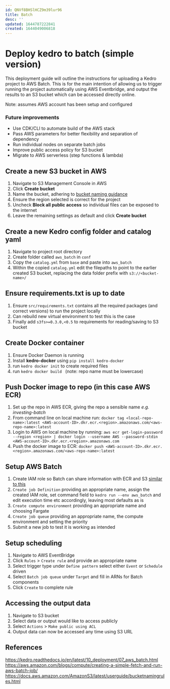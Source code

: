 ```yaml
---
id: QNVf8BHSlHCZ9m39lur96
title: Batch
desc: ''
updated: 1644787222841
created: 1644049006818
---
```


# Deploy kedro to batch (simple version)
This deployment guide will outline the instructions for uploading a Kedro project to AWS Batch. This is for the main intention of allowing us to trigger running the project automatically using AWS Eventbridge, and output the results to an S3 bucket which can be accessed directly online.

Note: assumes AWS account has been setup and configured

### Future improvements
- Use CDK/CLI to automate build of the AWS stack
- Pass AWS parameters for better flexibility and separation of dependency
- Run individual nodes on separate batch jobs
- Improve public access policy for S3 bucket
- Migrate to AWS serverless (step functions & lambda)

## Create a new S3 bucket in AWS
1. Navigate to S3 Management Console in AWS
2. Click **Create bucket** 
3. Name the bucket, adhering to [bucket naming guidance](https://docs.aws.amazon.com/AmazonS3/latest/userguide/bucketnamingrules.html)
4. Ensure the region selected is correct for the project
5. Uncheck **Block all public access** so individual files can be exposed to the internet
6. Leave the remaining settings as default and click **Create bucket**

## Create a new Kedro config folder and catalog yaml
1. Navigate to project root directory
2. Create folder called `aws_batch` in `conf`
3. Copy the `catalog.yml` from `base` and paste into `aws_batch`
4. Within the copied `catalog.yml` edit the filepaths to point to the earlier created S3 bucket, replacing the data folder prefix with `s3://<bucket-name>/`

## Ensure requirements.txt is up to date
1. Ensure `src/requirements.txt` contains all the required packages (and correct versions) to run the project locally
2. Can rebuild new virtual environment to test this is the case
3. Finally add `s3fs>=0.3.0,<0.5` to requirements for reading/saving to S3 bucket

## Create Docker container
1. Ensure Docker Daemon is running
2. Install **kedro-docker** using `pip install kedro-docker`
3. run `kedro docker init` to create required files
4. run `kedro docker build ` (note: repo name must be lowercase)

## Push Docker image to repo (in this case AWS ECR)
1. Set up the repo in AWS ECR, giving the repo a sensible name _e.g. investing-batch_
2. From command line on local machine run: `docker tag <local-repo-name>:latest <AWS-account-ID>.dkr.ecr.<region>.amazonaws.com/<aws-repo-name>:latest`
3. Login to AWS on local machine by running: `aws ecr get-login-password --region <region> | docker login --username AWS --password-stdin <AWS-account-ID>.dkr.ecr.<region>.amazonaws.com`
4. Push the docker image to ECR: `docker push <AWS-account-ID>.dkr.ecr.<region>.amazonaws.com/<aws-repo-name>:latest`

## Setup AWS Batch
1. Create IAM role so Batch can share information with ECR and S3 [similar to this](https://aws.amazon.com/blogs/compute/creating-a-simple-fetch-and-run-aws-batch-job/)
2. `Create job Definition` providing an appropriate name, assign the created IAM role, set command field to `kedro run --env aws_batch` and edit execution time etc accordingly, leaving most defaults as is
3. `Create compute environment` providing an appropriate name and choosing Fargate 
4. `Create job queue` providing an appropriate name, the compute environment and setting the priority
5. Submit a new job to test it is working as intended

## Setup scheduling
1. Navigate to AWS EventBridge
2. Click `Rules` > `Create rule` and provide an appropriate name
3. Select trigger type under `Define pattern` select either `Event` or `Schedule` driven
4. Select `Batch job queue` under `Target` and fill in ARNs for Batch components
5. Click `Create` to complete rule

## Accessing the output data
1. Navigate to S3 bucket
2. Select data or output would like to access publicly
3. Select `Actions` > `Make public using ACL`
4. Output data can now be accessed any time using S3 URL

## References
https://kedro.readthedocs.io/en/latest/10_deployment/07_aws_batch.html
https://aws.amazon.com/blogs/compute/creating-a-simple-fetch-and-run-aws-batch-job/
https://docs.aws.amazon.com/AmazonS3/latest/userguide/bucketnamingrules.html
